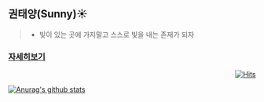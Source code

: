 

## 권태양(Sunny):sunny:
> - 빛이 있는 곳에 가지말고 스스로 빛을 내는 존재가 되자
### [자세히보기](https://www.notion.so/Sunny-1349e293c9f74de092dce9ee359bd77c)

<div align=right>
	
[![Hits](https://hits.seeyoufarm.com/api/count/incr/badge.svg?url=https%3A%2F%2Fgithub.com%2Fsunnight9507&count_bg=%23DE8EFF&title_bg=%234E5759&icon=&icon_color=%23000000&title=hits&edge_flat=false)](https://hits.seeyoufarm.com)
	
</div>



[![Anurag's github stats](https://github-readme-stats.vercel.app/api?username=sunnight9507)](https://github.com/anuraghazra/github-readme-stats)
